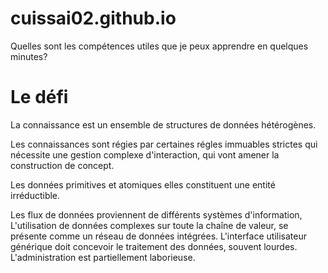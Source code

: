 # cuissai02.github.io
Quelles sont les compétences utiles que je peux apprendre en quelques minutes?
# Le défi

La connaissance est un ensemble de structures de données hétérogènes. 

Les connaissances sont régies par certaines régles immuables strictes qui nécessite une gestion complexe d'interaction, qui vont amener la construction de concept. 

Les données primitives et atomiques elles constituent une entité irréductible.

Les flux de données proviennent de différents systèmes d'information,
L'utilisation de données complexes sur toute la chaîne de valeur, se présente comme un réseau de données intégrées.
L'interface utilisateur générique doit concevoir le traitement des données, souvent lourdes.
L'administration est partiellement laborieuse.
